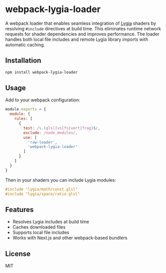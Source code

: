 # webpack-lygia-loader

A webpack loader that enables seamless integration of [Lygia](https://lygia.xyz/) shaders by resolving `#include` directives at build time. This eliminates runtime network requests for shader dependencies and improves performance. The loader handles both local file includes and remote Lygia library imports with automatic caching.

## Installation

```bash
npm install webpack-lygia-loader
```

## Usage

Add to your webpack configuration:

```javascript
module.exports = {
  module: {
    rules: [
      {
        test: /\.(glsl|vs|fs|vert|frag)$/,
        exclude: /node_modules/,
        use: [
          'raw-loader',
          'webpack-lygia-loader'
        ]
      }
    ]
  }
}
```

Then in your shaders you can include Lygia modules:

```glsl
#include "lygia/math/const.glsl"
#include "lygia/space/ratio.glsl"
```

## Features

- Resolves Lygia includes at build time
- Caches downloaded files
- Supports local file includes
- Works with Next.js and other webpack-based bundlers

## License

MIT
